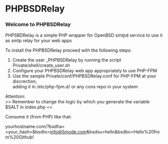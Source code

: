 
# PHPBSDRelay

### Welcome to PHPBSDRelay

PHPSBDRelay is a simple PHP wrapper for OpenBSD smtpd service to use it as smtp relay for your web apps

To install the PHPBSDRelay proceed with the following steps:

1. Create the user _PHPBSDRelay by running the script Private/shell/create_user.sh  
2. Configure your PHPBSDRelay web app appropriately to use PHP-FPM  
3. Use the sample Private/conf/PHPBSDRelay.conf for PHP-FPM at your discrection,  
    adding it in /etc/php-fpm.d/ or any cons repo in your system   
  
Attention:  
&gt;&gt; Remember to change the logic by which you generate the variable $SALT in index.php &lt;&lt;

Consume it (from PHP) like that:

yourhostname.com/?bsdha=<your_hash>&bsdto=info@5mode.com&bsdsu=hello&bsdbo=Hello%20from%20Github!
